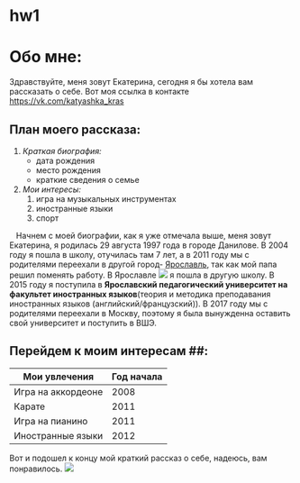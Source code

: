# hw1
# Обо мне: #
Здравствуйте, меня зовут Екатерина, сегодня я бы хотела вам рассказать о себе.
Вот моя ссылка в контакте <https://vk.com/katyashka_kras>
## План моего рассказа: ##
1. *Краткая биография:*
    + дата рождения
    + место рождения
    + краткие сведения о семье
2. *Мои интересы:*
    1. игра на музыкальных инструментах
    2. иностранные языки
    3. спорт
    
    Начнем с моей биографии, как я уже отмечала выше, меня зовут Екатерина, я родилась 29 августа 1997 года в городе Данилове. В 2004 году я пошла в школу, отучилась там 7 лет, а в 2011 году мы с родителями переехали в другой город- [Ярославль](https://ru.wikipedia.org/wiki/Ярославль), так как мой папа решил поменять работу. В Ярославле ![](Yaroslavl-strelka.JPG) я пошла в другую школу. В 2015 году я поступила в **Ярославский педагогический университет на факультет иностранных языков**(теория и методика преподавания иностранных языков (английский/французский)). В 2017 году мы с родителями переехали в Москву, поэтому я была вынужденна оставить свой университет и поступить в ВШЭ. 
   ## Перейдем к моим интересам ##:
   Мои увлечения|Год начала
---|:---
Игра на аккордеоне|2008
Карате|2011
Игра на пианино|2011
Иностранные языки|2012

Вот и подошел к концу мой краткий рассказ о себе, надеюсь, вам понравилось.
![](https://www.google.ru/url?sa=i&rct=j&q=&esrc=s&source=images&cd=&cad=rja&uact=8&ved=0ahUKEwjn9sj2ivbYAhXBkCwKHanmCPUQjRwIBw&url=http%3A%2F%2Flevik.livejournal.com%2F254779.html&psig=AOvVaw235Wy_7UbFnMoEpNPiXvle&ust=1517071775596421)
